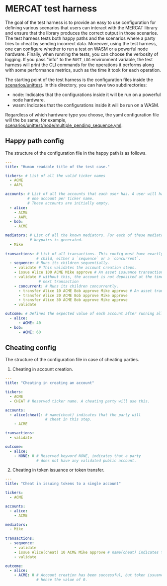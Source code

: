 # MERCAT test harness

The goal of the test harness is to provide an easy to use configuration for defining various
scenarios that users can interact with the MERCAT library and ensure that the library produces
the correct output in those scenarios. The test harness tests both happy paths and the scenarios
where a party tries to cheat by sending incorrect data. Moreover, using the test harness, one
can configure whether to run a test on WASM or a powerful node hardware. Finally, when running the tests,
you can choose the verbosity of logging. If you pass "info" to the `RUST_LOG` environment variable,
the test harness will print the CLI commands for the operations it performs along with some
performance metrics, such as the time it took for each operation.


The starting point of the test harness is the configuration files inside the [scenarios/unittest][scenario].
In this directory, you can have two subdirectories:
- node: Indicates that the configurations inside it will be run on a powerful node hardware.
- wasm: Indicates that the configurations inside it will be run on a WASM.

Regardless of which hardware type you choose, the yaml configuration file will the be same, for example,
[scenarios/unittest/node/multiple_pending_sequence.yml][sample].

## Happy path config

The structure of the configuration file in the happy path is as follows.

```yaml
--- 
title: "Human readable title of the test case."

tickers: # List of all the valid ticker names
  - ACME
  - AAPL

accounts: # List of all the accounts that each user has. A user will have exactly
          # one account per ticker name.
          # These accounts are initially empty.
  - alice:
    - ACME
    - AAPL
  - bob:
    - ACME

mediators: # List of all the known mediators. For each of these mediators, a set of
           # keypairs is generated.
  - Mike
    
transactions: # List of all transactions. This config must have exactly one
              # child, either a `sequence` or a `concurrent`.
  - sequence: # Runs its children sequentially.
    - validate # This validates the account creation steps.
    - issue Alice 100 ACME Mike approve # An asset issuance transaction.
    - validate # without this, the account is not deposited at the time of the
               # next transaction
    - concurrent: # Runs its children concurrently.
      - transfer Alice 10 ACME Bob approve Mike approve # An asset transfer transaction.
      - transfer Alice 20 ACME Bob approve Mike approve
      - transfer Alice 30 ACME Bob approve Mike approve
    - validate

outcome: # Defines the expected value of each account after running all the transactions.
  - alice: 
      - ACME: 40
  - bob: 
      - ACME: 60

```

## Cheating config

The structure of the configuration file in case of cheating parties.

1. Cheating in account creation.

```yaml
--- 
title: "Cheating in creating an account"

tickers: 
  - ACME
  - CHEAT # Reserved ticker name. A cheating party will use this.

accounts:
  - alice(cheat): # name(cheat) indicates that the party will
                  # cheat in this step.
    - ACME

transactions:
  - validate

outcome: 
  - alice:
    - NONE: 0 # Reserved keyword NONE, indicates that a party
              # does not have any validated public account.
```

2. Cheating in token issuance or token transfer.

```yaml
--- 
title: "Cheat in issuing tokens to a single account"

tickers: 
  - ACME

accounts:
  - alice:
    - ACME

mediators:
  - Mike
    
transactions:
  - sequence:
    - validate
    - issue Alice(cheat) 10 ACME Mike approve # name(cheat) indicates that the party will cheat.
    - validate

outcome: 
  - alice:
    - ACME: 0 # Account creation has been successful, but token issuance has failed,
              # hence the value of 0.

```

[scenario]: https://github.com/PolymathNetwork/crypto-framework/tree/master/mercat/common/scenarios/unittest
[sample]: https://github.com/PolymathNetwork/crypto-framework/tree/master/mercat/common/scenarios/unittest/node/multiple_pending_sequence.yml
